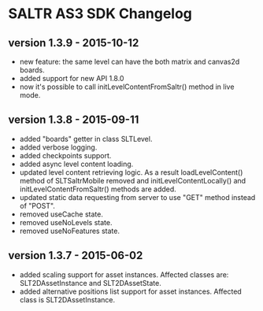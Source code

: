 SALTR AS3 SDK Changelog
===================

version 1.3.9 - 2015-10-12
------------------------

- new feature: the same level can have the both matrix and canvas2d boards.
- added support for new API 1.8.0 
- now it's possible to call initLevelContentFromSaltr() method in live mode.

version 1.3.8 - 2015-09-11
------------------------

- added "boards" getter in class SLTLevel.
- added verbose logging.
- added checkpoints support.
- added async level content loading.
- updated level content retrieving logic. As a result loadLevelContent() method of SLTSaltrMobile removed and initLevelContentLocally() and initLevelContentFromSaltr() methods are added.
- updated static data requesting from server to use "GET" method instead of "POST".
- removed useCache state.
- removed useNoLevels state.
- removed useNoFeatures state.

version 1.3.7 - 2015-06-02
------------------------

- added scaling support for asset instances. Affected classes are: SLT2DAssetInstance and SLT2DAssetState.
- added alternative positions list support for asset instances. Affected class is SLT2DAssetInstance.
